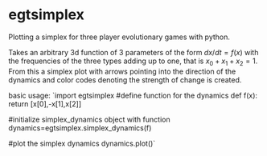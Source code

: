 # egtsimplex
Plotting a simplex for three player evolutionary games with python.

Takes an arbitrary 3d function of 3 parameters of the form
$dx/dt=f(x)$ with the frequencies of the three types adding up to
one, that is $x_0+x_1+x_2=1$. From this a simplex plot with arrows 
pointing into the direction of the dynamics and color codes 
denoting the strength of change is created.

basic usage:
`import egtsimplex
#define function for the dynamics
def f(x):
    return [x[0],-x[1],x[2]]

#initialize simplex_dynamics object with function
dynamics=egtsimplex.simplex_dynamics(f)

#plot the simplex dynamics
dynamics.plot()`



